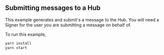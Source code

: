 ## Submitting messages to a Hub

This example generates and submit's a message to the Hub. You will need a Signer for the user you are submitting a message on behalf of.

To run this example,
```bash
yarn install
yarn start
```
